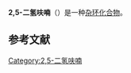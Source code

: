 **2,5-二氢呋喃**（）是一种[杂环化合物](../Page/杂环化合物.md "wikilink")。

## 参考文献

[Category:2,5-二氢呋喃](https://zh.wikipedia.org/wiki/Category:2,5-二氢呋喃 "wikilink")
